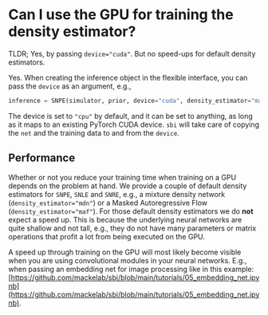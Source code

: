 
# Can I use the GPU for training the density estimator?

TLDR; Yes, by passing `device="cuda"`. But no speed-ups for default density estimators.

Yes. When creating the inference object in the flexible interface, you can pass the
`device` as an argument, e.g.,

```python
inference = SNPE(simulator, prior, device="cuda", density_estimator="maf")
```

The device is set to `"cpu"` by default, and it can be set to anything, as long as it
maps to an existing PyTorch CUDA device. `sbi` will take care of copying the `net` and
the training data to and from the `device`. 

## Performance

Whether or not you reduce your training time when training on a GPU depends on the
problem at hand. We provide a couple of default density estimators for `SNPE`, `SNLE`
and `SNRE`, e.g., a mixture density network (`density_estimator="mdn"`) or a Masked
Autoregressive Flow (`density_estimator="maf"`). For those default density estimators
we do **not** expect a speed up. This is because the underlying neural networks are
quite shallow and not tall, e.g., they do not have many parameters or matrix
operations that profit a lot from being executed on the GPU. 

A speed up through training on the GPU will most likely become visible when you are
using convolutional modules in your neural networks. E.g., when passing an embedding
net for image processing like in this example: [https://github.com/mackelab/sbi/blob/main/tutorials/05_embedding_net.ipynb](https://github.com/mackelab/sbi/blob/main/tutorials/05_embedding_net.ipynb). 
